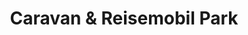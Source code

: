 ---
title: "Caravan & Reisemobil Park"
url: /koetschach-mauthen/caravan-und-reisemobil-park/
shop: Kiosk
---